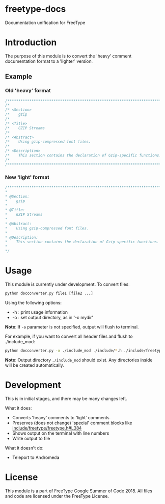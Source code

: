 # freetype-docs
Documentation unification for FreeType

# Introduction
The purpose of this module is to convert the 'heavy' comment documentation format to a 'lighter' version.

## Example
### Old 'heavy' format
```c
/*************************************************************************/
/*                                                                       */
/* <Section>                                                             */
/*    gzip                                                               */
/*                                                                       */
/* <Title>                                                               */
/*    GZIP Streams                                                       */
/*                                                                       */
/* <Abstract>                                                            */
/*    Using gzip-compressed font files.                                  */
/*                                                                       */
/* <Description>                                                         */
/*    This section contains the declaration of Gzip-specific functions.  */
/*                                                                       */
/*************************************************************************/
```

### New 'light' format
```c
/************************************************************************
*
* @Section:
*    gzip
*
* @Title:
*    GZIP Streams
*
* @Abstract:
*    Using gzip-compressed font files.
*
* @Description:
*    This section contains the declaration of Gzip-specific functions.
*
*/
```

# Usage
This module is currently under development. To convert files:
```bash
python docconverter.py file1 [file2 ...]
```

Using the following options:
- -h : print usage information
- -o : set output directory, as in '-o mydir'

**Note**: If `-o` parameter is not specified, output will flush to terminal.

For example, if you want to convert all header files and flush to ./include_mod:
```bash
python docconverter.py -o ./include_mod ./include/*.h ./include/freetype/*.h ./include/freetype/internal/*.h ./include/freetype/internal/services/*.h ./include/freetype/config/*.h
```

**Note**: Output directory `./include_mod` should exist. Any directories inside will be created automatically.

# Development
This is in initial stages, and there may be many changes left.

What it does:
  - Converts 'heavy' comments to 'light' comments
  - Preserves (does not change) 'special' comment blocks like [include/freetype/freetype.h#L384](include/freetype/freetype.h#L384)
  - Shows output on the terminal with line numbers
  - Write output to file
  
What it doesn't do:
  - Teleport to Andromeda

# License
This module is a part of FreeType Google Summer of Code 2018. All files and code are licensed under the FreeType License.

